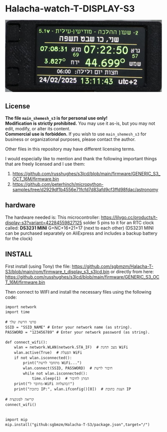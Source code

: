 # Halacha-watch-T-DISPLAY-S3

![clock](clock.JPG)

## License  
**The file `main_shemesh_s3` is for personal use only!**  
**Modification is strictly prohibited.** You may use it as-is, but you may not edit, modify, or alter its content.  
**Commercial use is forbidden.** If you wish to use `main_shemesh_s3` for business or organizational purposes, please contact the author.  

Other files in this repository may have different licensing terms.

I would especially like to mention and thank the following important things that are freely licensed and I use them:
1. https://github.com/russhughes/s3lcd/blob/main/firmware/GENERIC_S3_OCT_16M/firmware.bin
2. https://github.com/peterhinch/micropython-samples/tree/d2929df1b4556e71fcfd7d83afd9cf3ffd98fdac/astronomy

## hardware

The hardware needed is:
This microcontroller:
https://lilygo.cc/products/t-display-s3?variant=42284559827125
solder 5 pins to it for an RTC clock called: **DS3231 MINI**
G+NC+16+21+17 (next to each other)
(DS3231 MINI can be purchased separately on AliExpress and includes a backup battery for the clock)


## INSTALL

First install (using Tony) the file:
https://github.com/sgbmzm/Halacha-T-S3/blob/main/rom/firmware_t_display_s3_s3lcd.bin
or directly from here:
https://github.com/russhughes/s3lcd/blob/main/firmware/GENERIC_S3_OCT_16M/firmware.bin

Then connect to WIFI and install the necessary files using the following code:


```
import network
import time

# פרטי הרשת שלך
SSID = "SSID_NAME" # Enter your network name (as string).
PASSWORD = "123456789" # Enter your network password (as string).

def connect_wifi():
    wlan = network.WLAN(network.STA_IF)  # מצב תחנת WiFi
    wlan.active(True)  # הפעלת WiFi
    if not wlan.isconnected():
        print("מתחבר לרשת WiFi...")
        wlan.connect(SSID, PASSWORD)  # חיבור לרשת
        while not wlan.isconnected():
            time.sleep(1)  # המתן לחיבור
    print("מחובר ל-WiFi בהצלחה!")
    print("כתובת IP:", wlan.ifconfig()[0])  # הצגת כתובת IP

# קריאה לפונקציה
connect_wifi()


import mip
mip.install("github:sgbmzm/Halacha-T-S3/package.json",target="/")
```

